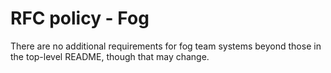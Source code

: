 # RFC policy - Fog

There are no additional requirements for fog team systems beyond those in the top-level README, though that may change.

